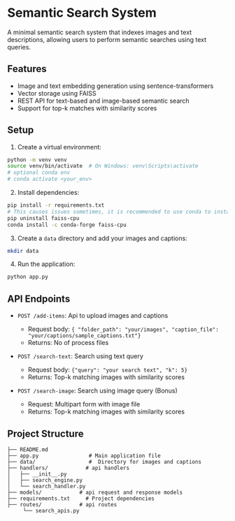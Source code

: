 # Semantic Search System

A minimal semantic search system that indexes images and text descriptions, allowing users to perform semantic searches using text queries.

## Features

- Image and text embedding generation using sentence-transformers
- Vector storage using FAISS
- REST API for text-based and image-based semantic search
- Support for top-k matches with similarity scores

## Setup

1. Create a virtual environment:
```bash
python -m venv venv
source venv/bin/activate  # On Windows: venv\Scripts\activate
# optional conda env
# conda activate <your_env>
```

2. Install dependencies:
```bash
pip install -r requirements.txt
# This causes issues sometimes, it is recommended to use conda to install faiss-cpu package
pip uninstall faiss-cpu
conda install -c conda-forge faiss-cpu
```

3. Create a `data` directory and add your images and captions:
```bash
mkdir data
```

4. Run the application:
```bash
python app.py
```

## API Endpoints
- `POST /add-items`: Api to upload images and captions
  - Request body: `{ "folder_path": "your/images", "caption_file": "your/captions/sample_captions.txt"}`
  - Returns: No of process files

- `POST /search-text`: Search using text query
  - Request body: `{"query": "your search text", "k": 5}`
  - Returns: Top-k matching images with similarity scores

- `POST /search-image`: Search using image query (Bonus)
  - Request: Multipart form with image file
  - Returns: Top-k matching images with similarity scores

## Project Structure

```
├── README.md
├── app.py                # Main application file
├── data/                 #  Directory for images and captions
├── handlers/            # api handlers
│   ├── __init__.py
│   ├── search_engine.py
│   └── search_handler.py
├── models/            # api request and response models
├── requirements.txt     # Project dependencies
├── routes/            # api routes
     └── search_apis.py
```
